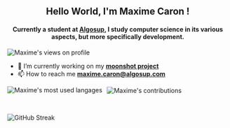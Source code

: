 <h2 align="center"> Hello World, I'm Maxime Caron !</h2> 
<h4 align="center"> Currently a student at <a href="https://algosup.com">Algosup</a>, I study computer science in its various aspects, but more specifically development.</h4>

<p align="left"> <img src="https://komarev.com/ghpvc/?username=MaximeAlgosup&color=blueviolet&style=plastic" alt="Maxime's views on profile" /> </p>

- 🔭 I’m currently working on my [**moonshot project**](https://github.com/MaximeAlgosup/Moonshot-Project)
- 📫 How to reach me **maxime.caron@algosup.com**

<p><img src="https://github-readme-stats.vercel.app/api/top-langs/?username=MaximeAlgosup&show_icons=true&locale=en&layout=donut" alt="Maxime's most used langages" align="left" /></p>
<p>&nbsp; <img src="https://github-readme-stats.vercel.app/api?username=MaximeAlgosup&show_icons=true&theme=radical" alt="Maxime's contributions" align="center" /></p>
<br/>
<p><img src="https://github-readme-streak-stats.herokuapp.com?user=MaximeAlgosup&theme=dark" alt="GitHub Streak" /></p>

